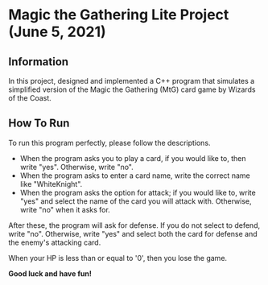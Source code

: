 # **Magic the Gathering Lite Project (June 5, 2021)**

## Information

In this project, designed and implemented a C++ program that simulates a simplified version of the Magic the Gathering (MtG) card game by Wizards of the Coast.

## How To Run

To run this program perfectly, please follow the descriptions.

- When the program asks you to play a card, if you would like to, then write "yes". Otherwise, write "no".
- When the program asks to enter a card name, write the correct name like "WhiteKnight".
- When the program asks the option for attack; if you would like to, write "yes" and select the name of the card you will attack with. Otherwise, write "no" when it asks for.

After these, the program will ask for defense. If you do not select to defend, write "no". Otherwise, write "yes" and select both the card for defense and the enemy's attacking card.

When your HP is less than or equal to '0', then you lose the game.

**Good luck and have fun!**
